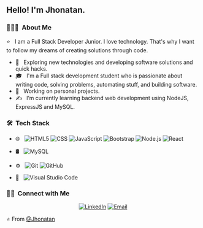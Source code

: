 <h2> Hello! I'm Jhonatan.</h2>

<h3> 👨🏻‍💻 &nbsp;About Me </h3>
   ⭐ &nbsp; I am a Full Stack Developer Junior. I love technology. That's why I want to follow my dreams of creating solutions through code.

- 🤔 &nbsp; Exploring new technologies and developing software solutions and quick hacks.
- 🎓 &nbsp; I'm a Full stack development student who is passionate about writing code, solving problems, automating stuff, and building software.
- 💼 &nbsp; Working on personal projects.
- ✍️ &nbsp; I’m currently learning backend web development using NodeJS, ExpressJS and MySQL.

<h3> 🛠 &nbsp;Tech Stack</h3>


  
  
- 🌐 &nbsp;
  ![HTML5](https://img.shields.io/badge/-HTML5-333333?style=flat&logo=HTML5)
  ![CSS](https://img.shields.io/badge/-CSS-333333?style=flat&logo=CSS3&logoColor=1572B6)
  ![JavaScript](https://img.shields.io/badge/-JavaScript-333333?style=flat&logo=javascript)
  ![Bootstrap](https://img.shields.io/badge/-Bootstrap-333333?style=flat&logo=bootstrap&logoColor=563D7C)
  ![Node.js](https://img.shields.io/badge/-Node.js-333333?style=flat&logo=node.js)
  ![React](https://img.shields.io/badge/-React-333333?style=flat&logo=react)



- 🛢 &nbsp;
  ![MySQL](https://img.shields.io/badge/-MySQL-333333?style=flat&logo=mysql)

- ⚙️ &nbsp;
  ![Git](https://img.shields.io/badge/-Git-333333?style=flat&logo=git)
  ![GitHub](https://img.shields.io/badge/-GitHub-333333?style=flat&logo=github)
  
- 🔧 &nbsp;
  ![Visual Studio Code](https://img.shields.io/badge/-Visual%20Studio%20Code-333333?style=flat&logo=visual-studio-code&logoColor=007ACC)


<h3> 🤝🏻 &nbsp;Connect with Me </h3>

<p align="center">
<a href="https://www.linkedin.com/in/jhonatan-cenepo-borbor-029a6a59/"><img alt="LinkedIn" src="https://img.shields.io/badge/LinkedIn-Jhonatan%20Cenepo%20Borbor-blue?style=flat-square&logo=linkedin"></a>
<a href="mailto:jhonatancenepob@hotmail.com."><img alt="Email" src="https://img.shields.io/badge/Email-jhonatancenepob@hotmail.com-blue?style=flat-square&logo=hotmail"></a>
</p>

⭐️ From [@Jhonatan](https://github.com/JhonatanCenepo)



